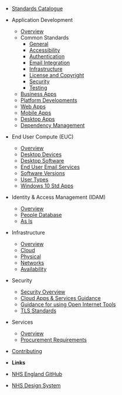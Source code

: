 - [Standards Catalogue](Standards_Catalogue)

- Application Development
  
  - [Overview](application-development/readme)
  - Common Standards
    - [General](application-development/common-dev/readme)
    - [Accessibility](application-development/common-dev/accessibility)
    - [Authentication](application-development/common-dev/authentication)
    - [Email Integration](application-development/common-dev/email-integration)
    - [Infrastructure](application-development/common-dev/infrastructure)
    - [License and Copyright](application-development/common-dev/code-license-and-copyright)
    - [Security](application-development/common-dev/security)
    - [Testing](application-development/common-dev/testing)
  - [Business Apps](application-development/business-dev/readme)
  - [Platform Developments](application-development/platform-dev/readme)
  - [Web Apps](application-development/web-dev/readme)
  - [Mobile Apps](application-development/mobile-dev/readme)
  - [Desktop Apps](application-development/desktop-apps)
  - [Dependency Management](application-development/dependencies)
  
- End User Compute (EUC)

  - [Overview](euc/readme)
  - [Desktop Devices](euc/desktop-devices)
  - [Desktop Software](euc/desktop-software)
  - [End User Email Services](euc/email)
  - [Software Versions](euc/permitted-versions)
  - [User Types](euc/user-types)
  - [Windows 10 Std Apps](euc/windows-10-standard-apps)

- Identity &amp; Access Management (IDAM)

  - [Overview](idam/readme)
  - [People Database](idam/peopledb)
  - [As Is](idam/as-is/readme)

- Infrastructure

  - [Overview](infrastructure/readme)
  - [Cloud](infrastructure/cloud/readme)
  - [Physical](infrastructure/physical/readme)
  - [Networks](infrastructure/networks)
  - [Availability](infrastructure/availability)

- Security

  - [Security Overview](security/readme)
  - [Cloud Apps & Services Guidance](security/acceptable-cloud-tools)
  - [Guidance for using Open Internet Tools](security/guidance-for-using-open-internet-tools)
  - [TLS Standards](security/tls)
  
- Services
  
  - [Overview](Services/readme.md)
  - [Procurement Requirements](Services/service-procurement.md)

- [Contributing](CONTRIBUTING)

- **Links**
  
- [NHS England GitHub](https://github.com/nhsengland/)
- [NHS Design System](https://service-manual.nhs.uk/design-system)
